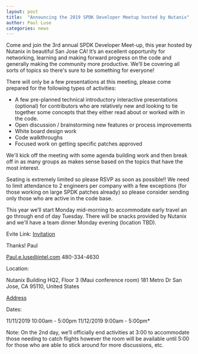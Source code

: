 ```yaml
---
layout: post
title:  "Announcing the 2019 SPDK Developer Meetup hosted by Nutanix"
author: Paul Luse
categories: news
---
```


Come and join the 3rd annual SPDK Developer Meet-up, this year hosted by Nutanix in beautiful San Jose CA! It’s an excellent opportunity for networking, learning and making forward progress on the code and generally making the community more productive. We’ll be covering all sorts of topics so there's sure to be something for everyone!

There will only be a few presentations at this meeting, please come prepared for the following types of activities:

* A few pre-planned technical introductory interactive presentations (optional) for contributors who are relatively new and looking to tie together some concepts that they either read about or worked with in the code.
* Open discussion / brainstorming new features or process improvements
* White board design work
* Code walkthroughs
* Focused work on getting specific patches approved

We'll kick off the meeting with some agenda building work and then break off in as many groups as makes sense based on the topics that have the most interest.

Seating is extremely limited so please RSVP as soon as possible!! We need to limit attendance to 2 engineers per company with a few exceptions (for those working on large SPDK patches already) so please consider sending only those who are active in the code base.

This year we’ll start Monday mid-morning to accommodate early travel an go through end of day Tuesday.  There will be snacks provided by Nutanix and we'll have a team dinner Monday evening (location TBD).

Evite Link: [Invitation](http://evite.me/4KQHrhSu9w)

Thanks!
Paul

Paul.e.luse@intel.com
480-334-4630

Location:

Nutanix
Building HQ2, Floor 3 (Maui conference room)
181 Metro Dr
San Jose, CA 95110, United States

[Address](https://goo.gl/maps/gSS1evgfFJqAhLPq7)

Dates:

11/11/2019 10:00am - 5:00pm
11/12/2019 9:00am - 5:00pm*

Note: On the 2nd day, we’ll officially end activities at 3:00 to accommodate those needing to catch flights however the room will be available until 5:00 for those who are able to stick around for more discussions, etc.
